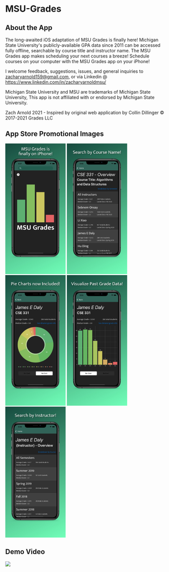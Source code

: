 # MSU-Grades

## About the App

The long-awaited iOS adaptation of MSU Grades is finally here! Michigan State University's publicly-available GPA data since 2011 can be accessed fully offline, searchable by course title and instructor name. The MSU Grades app makes scheduling your next courses a breeze! Schedule courses on your computer with the MSU Grades app on your iPhone!

I welcome feedback, suggestions, issues, and general inquiries to zacharyarnold159@gmail.com, or via Linkedin @ https://www.linkedin.com/in/zacharyarnoldmsu/

Michigan State University and MSU are trademarks of Michigan State University, This app is not affiliated with or endorsed by Michigan State University.

Zach Arnold 2021 - Inspired by original web application by Collin Dillinger © 2017-2021 Grades LLC

## App Store Promotional Images

<img src="MSU Grades Screenshots/6.5-inch Screenshot 1.jpg" width=190> <img src="MSU Grades Screenshots/6.5-inch Screenshot 2.jpg" width=190> <img src="MSU Grades Screenshots/6.5-inch Screenshot 3.jpg" width=190> <img src="MSU Grades Screenshots/6.5-inch Screenshot 4.jpg" width=190> <img src="MSU Grades Screenshots/6.5-inch Screenshot 5.jpg" width=190>

## Demo Video

<img src="MSU Grades Screenshots/MSU Grades Demo Gif.gif" width=250>
